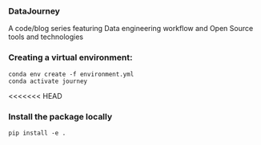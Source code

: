 ### DataJourney
A code/blog series featuring Data engineering workflow and Open Source tools and technologies 

### Creating a virtual environment:

```shell
conda env create -f environment.yml
conda activate journey
```
<<<<<<< HEAD

### Install the package locally 
```shell
pip install -e .
```
